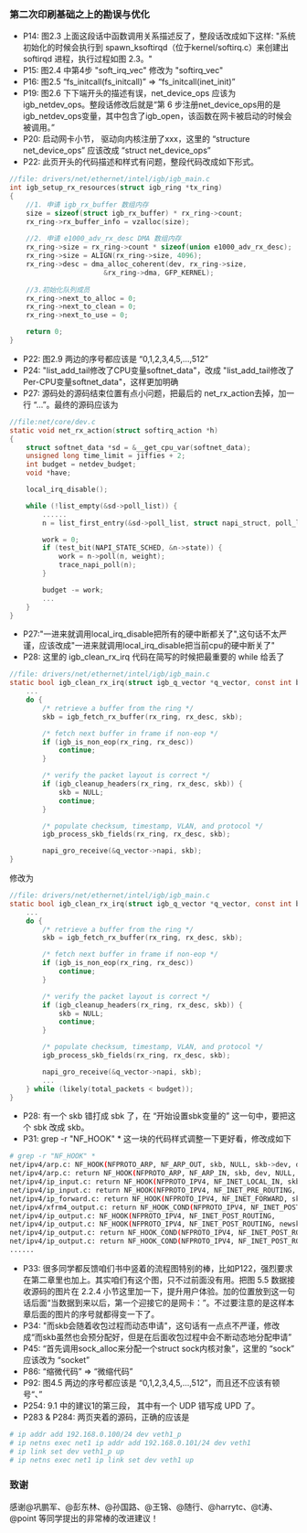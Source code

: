 
### 第二次印刷基础之上的勘误与优化 
- P14: 图2.3 上面这段话中函数调用关系描述反了，整段话改成如下这样: "系统初始化的时候会执行到 spawn_ksoftirqd（位于kernel/softirq.c）来创建出 softirqd 进程，执行过程如图 2.3。"
- P15: 图2.4 中第4步 "soft_irq_vec" 修改为 "softirq_vec"
- P16: 图2.5 “fs_initcall(fs_initcall)” => “fs_initcall(inet_init)”
- P19: 图2.6 下下端开头的描述有误，net_device_ops 应该为 igb_netdev_ops。整段话修改后就是“第 6 步注册net_device_ops用的是igb_netdev_ops变量，其中包含了igb_open，该函数在网卡被启动的时候会被调用。”
- P20: 启动网卡小节， 驱动向内核注册了xxx，这里的 “structure net_device_ops” 应该改成 “struct net_device_ops”
- P22: 此页开头的代码描述和样式有问题，整段代码改成如下形式。
```c
//file: drivers/net/ethernet/intel/igb/igb_main.c
int igb_setup_rx_resources(struct igb_ring *tx_ring)
{
	//1. 申请 igb_rx_buffer 数组内存
	size = sizeof(struct igb_rx_buffer) * rx_ring->count;
	rx_ring->rx_buffer_info = vzalloc(size);
  
	//2. 申请 e1000_adv_rx_desc DMA 数组内存
	rx_ring->size = rx_ring->count * sizeof(union e1000_adv_rx_desc);
	rx_ring->size = ALIGN(rx_ring->size, 4096);
	rx_ring->desc = dma_alloc_coherent(dev, rx_ring->size,
					   &rx_ring->dma, GFP_KERNEL);
  
	//3.初始化队列成员
	rx_ring->next_to_alloc = 0;
	rx_ring->next_to_clean = 0;
	rx_ring->next_to_use = 0;

	return 0;
}
```
- P22: 图2.9  两边的序号都应该是 “0,1,2,3,4,5,...,512”
- P24: "list_add_tail修改了CPU变量softnet_data"，改成 "list_add_tail修改了Per-CPU变量softnet_data"，这样更加明确
- P27: 源码处的源码结束位置有点小问题，把最后的 net_rx_action去掉，加一行 “...”。最终的源码应该为
```c
//file:net/core/dev.c
static void net_rx_action(struct softirq_action *h)
{
    struct softnet_data *sd = &__get_cpu_var(softnet_data);
    unsigned long time_limit = jiffies + 2;
    int budget = netdev_budget;
    void *have;

    local_irq_disable();

    while (!list_empty(&sd->poll_list)) {
        ......
        n = list_first_entry(&sd->poll_list, struct napi_struct, poll_list);

        work = 0;
        if (test_bit(NAPI_STATE_SCHED, &n->state)) {
            work = n->poll(n, weight);
            trace_napi_poll(n);
        }

        budget -= work;
        ...
    }
}
```
- P27:"一进来就调用local_irq_disable把所有的硬中断都关了",这句话不太严谨，应该改成"一进来就调用local_irq_disable把当前cpu的硬中断关了"
- P28: 这里的 igb_clean_rx_irq 代码在简写的时候把最重要的 while 给丢了
```c
//file: drivers/net/ethernet/intel/igb/igb_main.c
static bool igb_clean_rx_irq(struct igb_q_vector *q_vector, const int budget){
	...
	do {
		/* retrieve a buffer from the ring */
		skb = igb_fetch_rx_buffer(rx_ring, rx_desc, skb);

		/* fetch next buffer in frame if non-eop */
		if (igb_is_non_eop(rx_ring, rx_desc))
			continue;
		}

		/* verify the packet layout is correct */
		if (igb_cleanup_headers(rx_ring, rx_desc, skb)) {
			skb = NULL;
			continue;
		}

		/* populate checksum, timestamp, VLAN, and protocol */
		igb_process_skb_fields(rx_ring, rx_desc, skb);

		napi_gro_receive(&q_vector->napi, skb);
}
```
修改为
```c
//file: drivers/net/ethernet/intel/igb/igb_main.c
static bool igb_clean_rx_irq(struct igb_q_vector *q_vector, const int budget){
	...
	do {
		/* retrieve a buffer from the ring */
		skb = igb_fetch_rx_buffer(rx_ring, rx_desc, skb);

		/* fetch next buffer in frame if non-eop */
		if (igb_is_non_eop(rx_ring, rx_desc))
			continue;
		}

		/* verify the packet layout is correct */
		if (igb_cleanup_headers(rx_ring, rx_desc, skb)) {
			skb = NULL;
			continue;
		}

		/* populate checksum, timestamp, VLAN, and protocol */
		igb_process_skb_fields(rx_ring, rx_desc, skb);

		napi_gro_receive(&q_vector->napi, skb);
		...
	} while (likely(total_packets < budget));    
}
```
- P28: 有一个 skb 错打成 sbk 了，在 “开始设置sbk变量的” 这一句中，要把这个 sbk 改成 skb。
- P31: grep -r "NF_HOOK" * 这一块的代码样式调整一下更好看，修改成如下
```sh
# grep -r "NF_HOOK" *
net/ipv4/arp.c:	NF_HOOK(NFPROTO_ARP, NF_ARP_OUT, skb, NULL, skb->dev, dev_queue_xmit);
net/ipv4/arp.c:	return NF_HOOK(NFPROTO_ARP, NF_ARP_IN, skb, dev, NULL, arp_process);
net/ipv4/ip_input.c: return NF_HOOK(NFPROTO_IPV4, NF_INET_LOCAL_IN, skb, skb->dev, NULL,
net/ipv4/ip_input.c: return NF_HOOK(NFPROTO_IPV4, NF_INET_PRE_ROUTING, skb, dev, NULL,
net/ipv4/ip_forward.c: return NF_HOOK(NFPROTO_IPV4, NF_INET_FORWARD, skb, skb->dev,
net/ipv4/xfrm4_output.c: return NF_HOOK_COND(NFPROTO_IPV4, NF_INET_POST_ROUTING, skb,
net/ipv4/ip_output.c: NF_HOOK(NFPROTO_IPV4, NF_INET_POST_ROUTING,
net/ipv4/ip_output.c: NF_HOOK(NFPROTO_IPV4, NF_INET_POST_ROUTING, newskb,
net/ipv4/ip_output.c: return NF_HOOK_COND(NFPROTO_IPV4, NF_INET_POST_ROUTING, skb, NULL,
net/ipv4/ip_output.c: return NF_HOOK_COND(NFPROTO_IPV4, NF_INET_POST_ROUTING, skb, NULL,
......
```
- P33: 很多同学都反馈咱们书中竖着的流程图特别的棒，比如P122，强烈要求在第二章里也加上。其实咱们有这个图，只不过前面没有用。把图 5.5 数据接收源码的图片在 2.2.4 小节这里加一下，提升用户体验。加的位置放到这一句话后面“当数据到来以后，第一个迎接它的是网卡：”。不过要注意的是这样本章后面的图片的序号就都得变一下了。
- P34: "而skb会随着收包过程而动态申请"，这句话有一点点不严谨，修改成“而skb虽然也会预分配好，但是在后面收包过程中会不断动态地分配申请”
- P45: “首先调用sock_alloc来分配一个struct sock内核对象”，这里的 “sock” 应该改为 “socket”
- P86: “缩微代码” => “微缩代码”
- P92: 图4.5 两边的序号都应该是 “0,1,2,3,4,5,...,512”，而且还不应该有顿号“、”
- P254: 9.1 中的建议1的第三段， 其中有一个 UDP 错写成 UPD 了。
- P283 & P284: 两页夹着的源码，正确的应该是  
```sh
# ip addr add 192.168.0.100/24 dev veth1_p
# ip netns exec net1 ip addr add 192.168.0.101/24 dev veth1
# ip link set dev veth1_p up 
# ip netns exec net1 ip link set dev veth1 up 
```


### 致谢
感谢@巩鹏军、@彭东林、@孙国路、@王锦、@随行、@harrytc、@t涛、@point 等同学提出的非常棒的改进建议！

